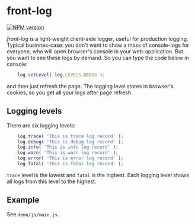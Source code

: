 # front-log
[![NPM version][npm-image]][npm-url]

*front-log* is a light-weight client-side logger, useful for production logging.
Typical businnes-case: you don't want to show a mass of console-logs for everyone, who will open browser's console in your web-application. But you want to see these logs by demand.
So you can type the code below in console:
```javascript
    log.setLevel( log.LEVELS.DEBUG );
```
and then just refresh the page. The logging level stores in browser's cookies, so you get all your logs after page refresh.

## Logging levels

There are six logging levels:
```javascript
    log.trace( 'This is trace log record' );
    log.debug( 'This is debug log record' );
    log.info( 'This is info log record' );
    log.warn( 'This is warn log record' );
    log.error( 'This is error log record' );
    log.fatal( 'This is fatal log record' );
```

`trace` level is the lowest and `fatal` is the highest. Each logging level shows all logs from this level to the highest.

## Example

See `demo/js/main.js`.


[npm-image]: http://img.shields.io/badge/npm-v0.0.5-green.svg
[npm-url]: https://www.npmjs.org/package/front-log
